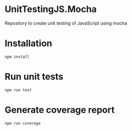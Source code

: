 # UnitTestingJS.Mocha
Repository to create unit testing of JavaScript using mocha

# Installation
```
npm install
```

# Run unit tests
```
npm run test
```

# Generate coverage report
```
npm run coverage
```
